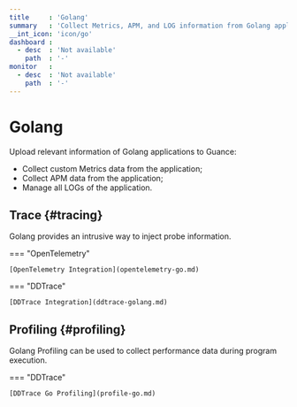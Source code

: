 ```yaml
---
title     : 'Golang'
summary   : 'Collect Metrics, APM, and LOG information from Golang applications'
__int_icon: 'icon/go'
dashboard :
  - desc  : 'Not available'
    path  : '-'
monitor   :
  - desc  : 'Not available'
    path  : '-'
---
```


<!-- markdownlint-disable MD025 -->
# Golang
<!-- markdownlint-enable -->

Upload relevant information of Golang applications to Guance:

- Collect custom Metrics data from the application;
- Collect APM data from the application;
- Manage all LOGs of the application.

## Trace {#tracing}

Golang provides an intrusive way to inject probe information.

<!-- markdownlint-disable MD046 -->
=== "OpenTelemetry"

    [OpenTelemetry Integration](opentelemetry-go.md)

=== "DDTrace"

    [DDTrace Integration](ddtrace-golang.md)

<!-- markdownlint-enable -->

## Profiling {#profiling}

Golang Profiling can be used to collect performance data during program execution.

<!-- markdownlint-disable MD046 -->

=== "DDTrace"

    [DDTrace Go Profiling](profile-go.md)

<!-- markdownlint-enable -->